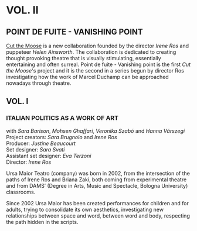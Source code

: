 # VOL. II
## POINT DE FUITE - VANISHING POINT

[Cut the Moose](http://cutmoose.com) is a new collaboration founded by the director _Irene Ros_ and puppeteer _Helen Ainsworth_.
The collaboration is dedicated to creating thought provoking theatre that is visually stimulating, essentially entertaining and often surreal. Point de fuite - Vanishing point is the first _Cut the Moose_'s project and it is the second in a series begun by director Ros investigating how the work of Marcel Duchamp can be approached nowadays through theatre.

## VOL. I
### ITALIAN POLITICS AS A WORK OF ART

with _Sara Barison_, _Mohsen Ghaffari_, _Veronika Szabó_ and _Hanna Várszegi_  
Project creators: _Sara Brugnolo_ and _Irene Ros_  
Producer: _Justine Beaucourt_  
Set designer: _Sara Svati_  
Assistant set designer: _Eva Terzoni_  
Director: _Irene Ros_  

Ursa Maior Teatro (company) was born in 2002, from the intersection of the paths of Irene Ros and Briana Zaki, both coming from experimental theatre and from DAMS’ (Degree in Arts, Music and Spectacle, Bologna University) classrooms.

Since 2002 Ursa Maior has been created performances for children and for adults, trying to consolidate its own aesthetics, investigating new relationships between space and word, between word and body, respecting the path hidden in the scripts.
